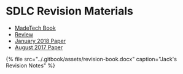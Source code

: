 # SDLC Revision Materials

* [MadeTech Book](https://www.madetech.com/resources/ebook/building-high-performance-agile-teams)
* [Review](https://drive.google.com/open?id=1svFH1N2o0P7BrANGfSByUK495WmTi9VZ)
* [January 2018 Paper](https://drive.google.com/open?id=1id-e4TUgI3NJ9oiNBGTTytUanPKZn3J6)
* [August 2017 Paper](https://drive.google.com/open?id=1Mh7VoXDHHzWd4XeMxa1usdT8upEi1OAH)

{% file src="../.gitbook/assets/revision-book.docx" caption="Jack\'s Revision Notes" %}




